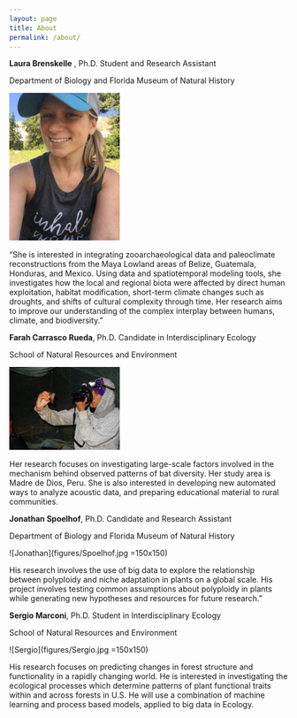 ```yaml
---
layout: page
title: About
permalink: /about/
---
```



**Laura Brenskelle** , Ph.D. Student and Research Assistant

Department of Biology and Florida Museum of Natural History

<img src="figures/Laura.jpg" alt="Drawing" style="width: 200px;"/>

“She is interested in integrating zooarchaeological data and paleoclimate reconstructions from the Maya Lowland areas of Belize, Guatemala, Honduras, and Mexico. Using data and spatiotemporal modeling tools, she investigates how the local and regional biota were affected by direct human exploitation, habitat modification, short-term climate changes such as droughts, and shifts of cultural complexity through time. Her research aims to improve our understanding of the complex interplay between humans, climate, and biodiversity.”

**Farah Carrasco Rueda**, Ph.D. Candidate in Interdisciplinary Ecology

School of Natural Resources and Environment

<img src="figures/Farah.jpg" alt="Drawing" style="width: 200px;"/>

Her research focuses on investigating large-scale factors involved in the mechanism behind  observed patterns of bat diversity. Her study area is Madre de Dios, Peru. She is also interested in developing new automated ways to analyze acoustic data, and preparing educational material  to rural communities.

**Jonathan Spoelhof**, Ph.D. Candidate and Research Assistant

Department of Biology and Florida Museum of Natural History

![Jonathan](figures/Spoelhof.jpg =150x150)

His research involves the use of big data to explore the relationship between polyploidy and niche adaptation in plants on a global scale. His project involves testing common assumptions about polyploidy in plants while generating new hypotheses and resources for future research.”

**Sergio Marconi**, Ph.D. Student in Interdisciplinary Ecology

School of Natural Resources and Environment

![Sergio](figures/Sergio.jpg =150x150)

His research focuses on predicting changes in forest structure and functionality in a rapidly changing world. He is interested in investigating the ecological processes which determine patterns of plant functional traits within and across  forests in  U.S. He will use a combination of machine learning and process based models, applied to big data in Ecology.
